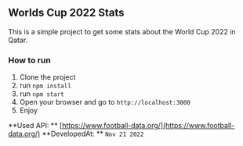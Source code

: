 ## Worlds Cup 2022 Stats
This is a simple project to get some stats about the World Cup 2022 in Qatar.


### How to run
1. Clone the project
2. run `npm install`
3. run `npm start`
4. Open your browser and go to `http://localhost:3000`
5. Enjoy


**Used API: ** [https://www.football-data.org/](https://www.football-data.org/)
**DevelopedAt: ** `Nov 21 2022`
